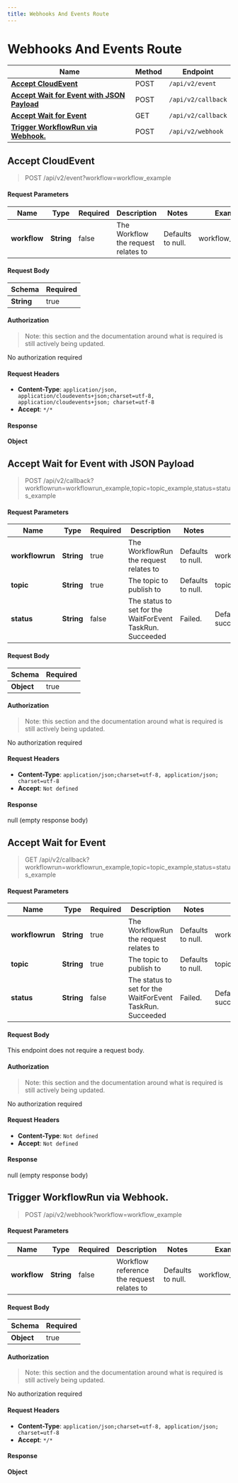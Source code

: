 ```yaml
---
title: Webhooks And Events Route
---
```


# Webhooks And Events Route

| Name | Method | Endpoint |
|------------- | ------------- | -------------|
| [**Accept CloudEvent**](#accept-cloud-event) | POST | `/api/v2/event` |
| [**Accept Wait for Event with JSON Payload**](#accept-wait-for-event-with-json-payload) | POST | `/api/v2/callback` |
| [**Accept Wait for Event**](#accept-wait-for-event) | GET | `/api/v2/callback` |
| [**Trigger WorkflowRun via Webhook.**](#trigger-workflow-run-via-webhook) | POST | `/api/v2/webhook` |



## **Accept CloudEvent**

> POST /api/v2/event?workflow=workflow_example


#### Request Parameters


| Name | Type | Required | Description | Notes | Example |
| ---- | ---- | -------- | ----------- | --- |---|
| **workflow** | **String** | false | The Workflow the request relates to | Defaults to null. | workflow_example


#### Request Body
| Schema | Required | 
| ------ | --- | 
| **String** | true |


#### Authorization

> Note: this section and the documentation around what is required is still actively being updated.

No authorization required

#### Request Headers

- **Content-Type**: `application/json, application/cloudevents+json;charset=utf-8, application/cloudevents+json; charset=utf-8`
- **Accept**: `*/*`

#### Response

**Object**


## **Accept Wait for Event with JSON Payload**

> POST /api/v2/callback?workflowrun=workflowrun_example,topic=topic_example,status=status_example


#### Request Parameters


| Name | Type | Required | Description | Notes | Example |
| ---- | ---- | -------- | ----------- | --- |---|
| **workflowrun** | **String** | true | The WorkflowRun the request relates to | Defaults to null. | workflowrun_example
| **topic** | **String** | true | The topic to publish to | Defaults to null. | topic_example
| **status** | **String** | false | The status to set for the WaitForEvent TaskRun. Succeeded | Failed. | Defaults to succeeded. | status_example


#### Request Body
| Schema | Required | 
| ------ | --- | 
| **Object** | true |


#### Authorization

> Note: this section and the documentation around what is required is still actively being updated.

No authorization required

#### Request Headers

- **Content-Type**: `application/json;charset=utf-8, application/json; charset=utf-8`
- **Accept**: `Not defined`

#### Response

null (empty response body)


## **Accept Wait for Event**

> GET /api/v2/callback?workflowrun=workflowrun_example,topic=topic_example,status=status_example


#### Request Parameters


| Name | Type | Required | Description | Notes | Example |
| ---- | ---- | -------- | ----------- | --- |---|
| **workflowrun** | **String** | true | The WorkflowRun the request relates to | Defaults to null. | workflowrun_example
| **topic** | **String** | true | The topic to publish to | Defaults to null. | topic_example
| **status** | **String** | false | The status to set for the WaitForEvent TaskRun. Succeeded | Failed. | Defaults to succeeded. | status_example


#### Request Body
This endpoint does not require a request body.

#### Authorization

> Note: this section and the documentation around what is required is still actively being updated.

No authorization required

#### Request Headers

- **Content-Type**: `Not defined`
- **Accept**: `Not defined`

#### Response

null (empty response body)


## **Trigger WorkflowRun via Webhook.**

> POST /api/v2/webhook?workflow=workflow_example


#### Request Parameters


| Name | Type | Required | Description | Notes | Example |
| ---- | ---- | -------- | ----------- | --- |---|
| **workflow** | **String** | false | Workflow reference the request relates to | Defaults to null. | workflow_example


#### Request Body
| Schema | Required | 
| ------ | --- | 
| **Object** | true |


#### Authorization

> Note: this section and the documentation around what is required is still actively being updated.

No authorization required

#### Request Headers

- **Content-Type**: `application/json;charset=utf-8, application/json; charset=utf-8`
- **Accept**: `*/*`

#### Response

**Object**

